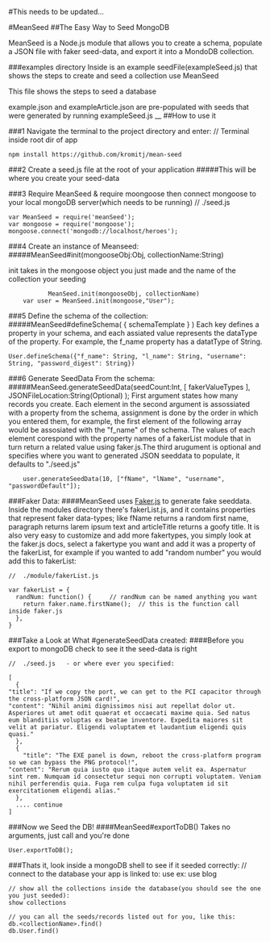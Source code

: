 
#This needs to be updated...


#MeanSeed
##The Easy Way to Seed MongoDB


MeanSeed is a Node.js module that allows you to create a schema, populate a JSON file with faker seed-data, and export it into a MondoDB collection.

###examples directory
Inside is an example seedFile(exampleSeed.js) that shows the steps to create and seed a collection use MeanSeed

This file shows the steps to seed a database

example.json and exampleArticle.json are pre-populated with seeds that were generated by running exampleSeed.js
__
##How to use it

###1 Navigate the terminal to the project directory and enter:
    // Terminal inside root dir of app
    
    npm install https://github.com/kromitj/mean-seed

###2 Create a seed.js file at the root of your application
#####This will be where you create your seed-data



###3 Require MeanSeed & require moongoose then connect mongoose to your local mongoDB server(which needs to be running)
    // ./seed.js
    
    var MeanSeed = require('meanSeed');
    var mongoose = require('mongoose');
    mongoose.connect('mongodb://localhost/heroes');

###4 Create an instance of Meanseed:
#####MeanSeed#init(mongooseObj:Obj, collectionName:String)
 
 init takes in the mongoose object you just made and the name of the collection your seeding    
     
              
               MeanSeed.init(mongooseObj, collectionName)
        var user = MeanSeed.init(mongoose,"User");

###5 Define the schema of the collection:
#####MeanSeed#defineSchema( { schemaTemplate } )
Each key defines a property in your schema, and each assiated value represents the dataType of the property. For example, the f_name property has a datatType of String.
    
    User.defineSchema({"f_name": String, "l_name": String, "username": String, "password_digest": String})



###6	Generate SeedData From the schema:
#####MeanSeed.generateSeedData(seedCount:Int, [ fakerValueTypes ], JSONFileLocation:String(Optional) );
First argument states how many records you create. Each element in the second argument is assossiated with a property from the schema, assignment is done by the order in which you entered them, for example, the first element of the following array would be assosiated with the "f_name" of the schema. The values of each element corespond with the property names of a fakerList module that in turn return a related value using faker.js.The third arugument is optional and specifies where you want to generated JSON seeddata to populate, it defaults to  "./seed.js"		

		user.generateSeedData(10, ["fName", "lName", "username", "passwordDefault"]);


###Faker Data:
####MeanSeed uses [Faker.js](https://github.com/Marak/faker.js "Faker.js") to generate fake seeddata. 
Inside the modules directory there's fakerList.js, and it contains properties that represent faker data-types; like fName returns a random first name, paragraph returns larem ipsum text and articleTitle returns a goofy title. It is also very easy to customize and add more fakertypes, you simply look at the faker.js docs, select a fakertype you want and add it was a property of the fakerList, for example if you wanted to add "random number" you would add this to fakerList:
   
    //  ./module/fakerList.js
    
    var fakerList = {
      randNum: function() {     // randNum can be named anything you want
        return faker.name.firstName();  // this is the function call inside faker.js
      },	
    }

###Take a Look at What #generateSeedData created:
####Before you export to mongoDB check to see it the seed-data is right

    //  ./seed.js 	- or where ever you specified:

	[
      {
    "title": "If we copy the port, we can get to the PCI capacitor through the cross-platform JSON card!",
    "content": "Nihil animi dignissimos nisi aut repellat dolor ut. Asperiores ut amet odit quaerat et occaecati maxime quia. Sed natus eum blanditiis voluptas ex beatae inventore. Expedita maiores sit velit at pariatur. Eligendi voluptatem et laudantium eligendi quis quasi."
      },
      {
        "title": "The EXE panel is down, reboot the cross-platform program so we can bypass the PNG protocol!",
    "content": "Rerum quia iusto quo itaque autem velit ea. Aspernatur sint rem. Numquam id consectetur sequi non corrupti voluptatem. Veniam nihil perferendis quia. Fuga rem culpa fuga voluptatem id sit exercitationem eligendi alias."
      }, 
      .... continue
    ]
    
###Now we Seed the DB!
####MeanSeed#exportToDB() 
Takes no arguments, just call and you're done

    User.exportToDB();
    
###Thats it, look inside a mongoDB shell to see if it seeded correctly:
    // connect to the database your app is linked to:
    use <databaseName> 
    ex:
    use blog
    
    // show all the collections inside the database(you should see the one you just seeded):
    show collections
    
    // you can all the seeds/records listed out for you, like this:
    db.<collectionName>.find()
    db.User.find()
      